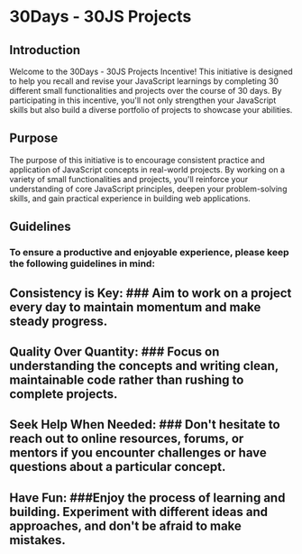 # 30Days - 30JS Projects  

## Introduction
Welcome to the 30Days - 30JS Projects Incentive! This initiative is designed to help you recall and revise your JavaScript learnings by completing 30 different small functionalities and projects over the course of 30 days. By participating in this incentive, you'll not only strengthen your JavaScript skills but also build a diverse portfolio of projects to showcase your abilities.

## Purpose
The purpose of this initiative is to encourage consistent practice and application of JavaScript concepts in real-world projects. By working on a variety of small functionalities and projects, you'll reinforce your understanding of core JavaScript principles, deepen your problem-solving skills, and gain practical experience in building web applications.


## Guidelines
### To ensure a productive and enjoyable experience, please keep the following guidelines in mind:

## Consistency is Key: ### Aim to work on a project every day to maintain momentum and make steady progress.
## Quality Over Quantity: ### Focus on understanding the concepts and writing clean, maintainable code rather than rushing to complete projects.
## Seek Help When Needed: ### Don't hesitate to reach out to online resources, forums, or mentors if you encounter challenges or have questions about a particular concept.
## Have Fun: ###Enjoy the process of learning and building. Experiment with different ideas and approaches, and don't be afraid to make mistakes.
